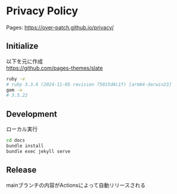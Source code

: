 # Privacy Policy

Pages: https://over-patch.github.io/privacy/

## Initialize
以下を元に作成  
https://github.com/pages-themes/slate

```bash
ruby -v
# ruby 3.3.6 (2024-11-05 revision 75015d4c1f) [arm64-darwin23]
gem -v
# 3.5.22
```

## Development
ローカル実行
```bash
cd docs
bundle install
bundle exec jekyll serve
```

## Release
mainブランチの内容がActionsによって自動リリースされる
